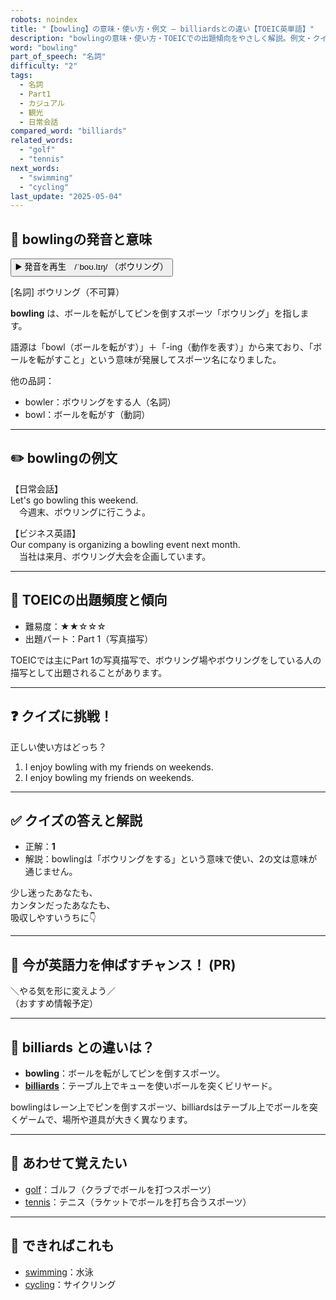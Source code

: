 ```yaml
---
robots: noindex
title: "【bowling】の意味・使い方・例文 ― billiardsとの違い【TOEIC英単語】"
description: "bowlingの意味・使い方・TOEICでの出題傾向をやさしく解説。例文・クイズ付きでbilliardsとの違いもわかりやすく学べます。"
word: "bowling"
part_of_speech: "名詞"
difficulty: "2"
tags:
  - 名詞
  - Part1
  - カジュアル
  - 観光
  - 日常会話
compared_word: "billiards"
related_words:
  - "golf"
  - "tennis"
next_words:
  - "swimming"
  - "cycling"
last_update: "2025-05-04"
---
```


## 🔰 bowlingの発音と意味

<button class="play-audio" onclick="playTTS('bowling')">
  <span class="play-audio-main">
    ▶️ 発音を再生　/ˈboʊ.lɪŋ/
  </span>
  <span class="play-audio-sub">
    （ボウリング）
  </span>
</button>

[名詞] ボウリング（不可算）

**bowling** は、ボールを転がしてピンを倒すスポーツ「ボウリング」を指します。

語源は「bowl（ボールを転がす）」＋「-ing（動作を表す）」から来ており、「ボールを転がすこと」という意味が発展してスポーツ名になりました。

他の品詞：  
- bowler：ボウリングをする人（名詞）
- bowl：ボールを転がす（動詞）

---

## ✏️ bowlingの例文

【日常会話】  
Let's go bowling this weekend.  
　今週末、ボウリングに行こうよ。

【ビジネス英語】  
Our company is organizing a bowling event next month.  
　当社は来月、ボウリング大会を企画しています。

---

## 🎯 TOEICの出題頻度と傾向

- 難易度：★★☆☆☆
- 出題パート：Part 1（写真描写）

TOEICでは主にPart 1の写真描写で、ボウリング場やボウリングをしている人の描写として出題されることがあります。

---

## ❓ クイズに挑戦！

正しい使い方はどっち？

1. I enjoy bowling with my friends on weekends.  
2. I enjoy bowling my friends on weekends.

---

## ✅ クイズの答えと解説

- 正解：**1**
- 解説：bowlingは「ボウリングをする」という意味で使い、2の文は意味が通じません。

少し迷ったあなたも、  
カンタンだったあなたも、  
吸収しやすいうちに👇️

---

## 🚀 今が英語力を伸ばすチャンス！ (PR)

<div class="info-center">
＼やる気を形に変えよう／<br>  
（おすすめ情報予定）
</div>

---

## 🤔  billiards との違いは？

- **bowling**：ボールを転がしてピンを倒すスポーツ。
- **[billiards](/billiards)**：テーブル上でキューを使いボールを突くビリヤード。

bowlingはレーン上でピンを倒すスポーツ、billiardsはテーブル上でボールを突くゲームで、場所や道具が大きく異なります。

---

## 🧩 あわせて覚えたい

- [golf](/golf)：ゴルフ（クラブでボールを打つスポーツ）
- [tennis](/tennis)：テニス（ラケットでボールを打ち合うスポーツ）

---

## 📖 できればこれも

- [swimming](/swimming)：水泳
- [cycling](/cycling)：サイクリング

<!-- cvid: aid41_bid12 -->
